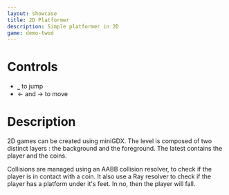 ```yaml
---
layout: showcase
title: 2D Platformer
description: Simple platformer in 2D
game: demo-twod
---
```


# Controls

- ⎵ to jump
- ← and → to move

# Description

2D games can be created using miniGDX.
The level is composed of two distinct layers : the background and the foreground.
The latest contains the player and the coins.

Collisions are managed using an AABB collision resolver, to check if the player 
is in contact with a coin. It also use a Ray resolver to check if the player 
has a platform under it's feet. In no, then the player will fall.
